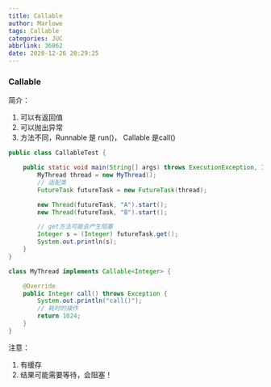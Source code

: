 ```yaml
---
title: Callable
author: Marlowe
tags: Callable
categories: JUC
abbrlink: 36862
date: 2020-12-26 20:29:25
---
```

<!--more-->
### Callable
简介：
1. 可以有返回值
2. 可以抛出异常
3. 方法不同，Runnable 是 run()， Callable 是call()

```java
public class CallableTest {

    public static void main(String[] args) throws ExecutionException, InterruptedException {
        MyThread thread = new MyThread();
        // 适配类
        FutureTask futureTask = new FutureTask(thread);

        new Thread(futureTask, "A").start();
        new Thread(futureTask, "B").start();

        // get方法可能会产生阻塞
        Integer s = (Integer) futureTask.get();
        System.out.println(s);
    }
}

class MyThread implements Callable<Integer> {

    @Override
    public Integer call() throws Exception {
        System.out.println("call()");
        // 耗时的操作
        return 1024;
    }
}

```
注意：
1. 有缓存
2. 结果可能需要等待，会阻塞！


